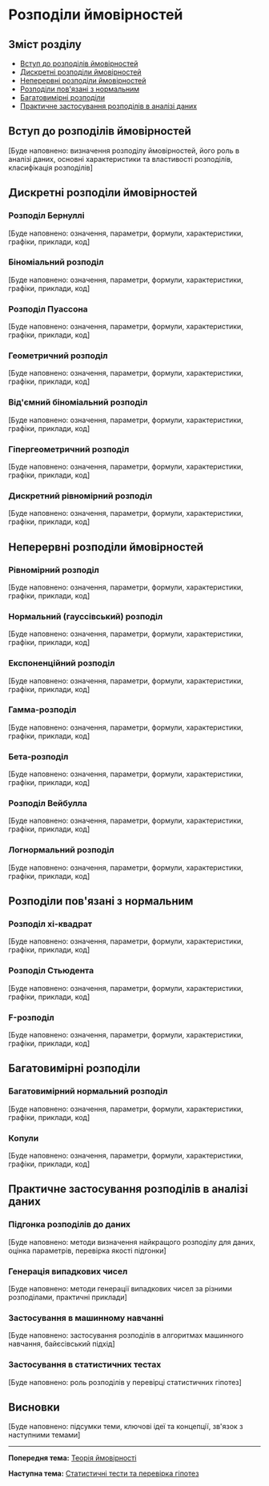 # Розподіли ймовірностей

## Зміст розділу

-   [Вступ до розподілів ймовірностей](#вступ-до-розподілів-ймовірностей)
-   [Дискретні розподіли ймовірностей](#дискретні-розподіли-ймовірностей)
-   [Неперервні розподіли ймовірностей](#неперервні-розподіли-ймовірностей)
-   [Розподіли пов'язані з нормальним](#розподіли-повязані-з-нормальним)
-   [Багатовимірні розподіли](#багатовимірні-розподіли)
-   [Практичне застосування розподілів в аналізі даних](#практичне-застосування-розподілів-в-аналізі-даних)

## Вступ до розподілів ймовірностей

[Буде наповнено: визначення розподілу ймовірностей, його роль в аналізі даних, основні характеристики та властивості розподілів, класифікація розподілів]

## Дискретні розподіли ймовірностей

### Розподіл Бернуллі

[Буде наповнено: означення, параметри, формули, характеристики, графіки, приклади, код]

### Біноміальний розподіл

[Буде наповнено: означення, параметри, формули, характеристики, графіки, приклади, код]

### Розподіл Пуассона

[Буде наповнено: означення, параметри, формули, характеристики, графіки, приклади, код]

### Геометричний розподіл

[Буде наповнено: означення, параметри, формули, характеристики, графіки, приклади, код]

### Від'ємний біноміальний розподіл

[Буде наповнено: означення, параметри, формули, характеристики, графіки, приклади, код]

### Гіпергеометричний розподіл

[Буде наповнено: означення, параметри, формули, характеристики, графіки, приклади, код]

### Дискретний рівномірний розподіл

[Буде наповнено: означення, параметри, формули, характеристики, графіки, приклади, код]

## Неперервні розподіли ймовірностей

### Рівномірний розподіл

[Буде наповнено: означення, параметри, формули, характеристики, графіки, приклади, код]

### Нормальний (гауссівський) розподіл

[Буде наповнено: означення, параметри, формули, характеристики, графіки, приклади, код]

### Експоненційний розподіл

[Буде наповнено: означення, параметри, формули, характеристики, графіки, приклади, код]

### Гамма-розподіл

[Буде наповнено: означення, параметри, формули, характеристики, графіки, приклади, код]

### Бета-розподіл

[Буде наповнено: означення, параметри, формули, характеристики, графіки, приклади, код]

### Розподіл Вейбулла

[Буде наповнено: означення, параметри, формули, характеристики, графіки, приклади, код]

### Логнормальний розподіл

[Буде наповнено: означення, параметри, формули, характеристики, графіки, приклади, код]

## Розподіли пов'язані з нормальним

### Розподіл хі-квадрат

[Буде наповнено: означення, параметри, формули, характеристики, графіки, приклади, код]

### Розподіл Стьюдента

[Буде наповнено: означення, параметри, формули, характеристики, графіки, приклади, код]

### F-розподіл

[Буде наповнено: означення, параметри, формули, характеристики, графіки, приклади, код]

## Багатовимірні розподіли

### Багатовимірний нормальний розподіл

[Буде наповнено: означення, параметри, формули, характеристики, графіки, приклади, код]

### Копули

[Буде наповнено: означення, параметри, формули, характеристики, графіки, приклади, код]

## Практичне застосування розподілів в аналізі даних

### Підгонка розподілів до даних

[Буде наповнено: методи визначення найкращого розподілу для даних, оцінка параметрів, перевірка якості підгонки]

### Генерація випадкових чисел

[Буде наповнено: методи генерації випадкових чисел за різними розподілами, практичні приклади]

### Застосування в машинному навчанні

[Буде наповнено: застосування розподілів в алгоритмах машинного навчання, байєсівський підхід]

### Застосування в статистичних тестах

[Буде наповнено: роль розподілів у перевірці статистичних гіпотез]

## Висновки

[Буде наповнено: підсумки теми, ключові ідеї та концепції, зв'язок з наступними темами]

---

**Попередня тема:** [Теорія ймовірності](./05_теорія_ймовірності.md)

**Наступна тема:** [Статистичні тести та перевірка гіпотез](./07_статистичні_тести.md)
